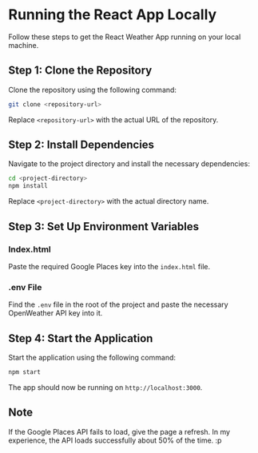 
# Running the React App Locally

Follow these steps to get the React Weather App running on your local machine.

## Step 1: Clone the Repository

Clone the repository using the following command:

```bash
git clone <repository-url>
```

Replace `<repository-url>` with the actual URL of the repository.

## Step 2: Install Dependencies

Navigate to the project directory and install the necessary dependencies:

```bash
cd <project-directory>
npm install
```

Replace `<project-directory>` with the actual directory name.

## Step 3: Set Up Environment Variables

### Index.html

Paste the required Google Places key into the `index.html` file.

### .env File

Find the `.env` file in the root of the project and paste the necessary OpenWeather API key into it.

## Step 4: Start the Application

Start the application using the following command:

```bash
npm start
```

The app should now be running on `http://localhost:3000`.

## Note

If the Google Places API fails to load, give the page a refresh. In my experience, the API loads successfully about 50% of the time. :p
